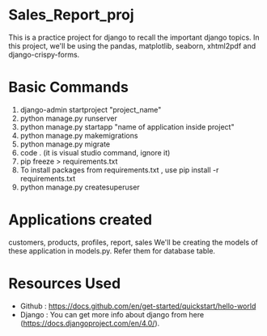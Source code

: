 # Sales_Report_proj
This is a practice project for django to recall the important django topics. In this project, we'll be using the pandas, matplotlib, seaborn, xhtml2pdf and django-crispy-forms.

# Basic Commands  
1. django-admin startproject "project_name"
2. python manage.py runserver
3. python manage.py startapp "name of application inside project"
4. python manage.py makemigrations
5. python manage.py migrate
6. code . (it is visual studio command, ignore it)
7. pip freeze > requirements.txt
8. To install packages from requirements.txt , use pip install -r requirements.txt
9. python manage.py createsuperuser

# Applications created
customers, products, profiles, report, sales 
We'll be creating the models of these application in models.py. Refer them for database table.

# Resources Used
* Github : https://docs.github.com/en/get-started/quickstart/hello-world
* Django : You can get more info about django from here (https://docs.djangoproject.com/en/4.0/).
